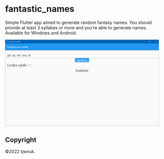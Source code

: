 # fantastic_names

Simple Flutter app aimed to generate random fantasy names. You should provide at least 3 syllabes or more and you're able to generate names. Available for Windows and Android.

![Screenshot of Windows version](https://github.com/tjwnuk/fantastic_names/blob/main/screenshot_windows.png)

## Copyright

©2022 tjwnuk.